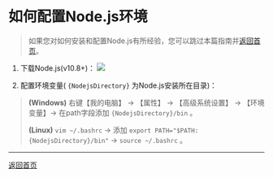 # 如何配置Node.js环境

> 如果您对如何安装和配置Node.js有所经验，您可以跳过本篇指南并[返回首页](https://github.com/WhiteRobe/hypethron)。

1. 下载Node.js(v10.8+)： [![](https://img.shields.io/badge/Node.js-download-green.svg?logo=node.js&style=flat)](https://nodejs.org/en/)

2. 配置环境变量( `{NodejsDirectory}` 为Node.js安装所在目录)：

>**(Windows)** 右键【我的电脑】 -> 【属性】 -> 【高级系统设置】 -> 【环境变量】-> 在path字段添加 `{NodejsDirectory}/bin` 。
>
>**(Linux)** `vim ~/.bashrc` -> 添加 `export PATH="$PATH:{NodejsDirectory}/bin"` -> `source ~/.bashrc` 。

---

[返回首页](https://github.com/WhiteRobe/hypethron)
